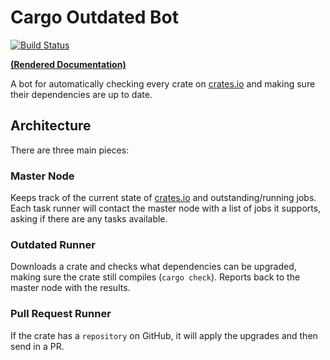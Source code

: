 # Cargo Outdated Bot

[![Build Status](https://travis-ci.org/Michael-F-Bryan/cargo-outdated-bot.svg?branch=master)](https://travis-ci.org/Michael-F-Bryan/cargo-outdated-bot)

[**(Rendered Documentation)**](https://michael-f-bryan.github.io/cargo-outdated-bot)

A bot for automatically checking every crate on [crates.io] and making sure 
their dependencies are up to date.


## Architecture

There are three main pieces:

### Master Node

Keeps track of the current state of [crates.io] and outstanding/running jobs. 
Each task runner will contact the master node with a list of jobs it supports, 
asking if there are any tasks available.

### Outdated Runner

Downloads a crate and checks what dependencies can be upgraded, making sure the
crate still compiles (`cargo check`). Reports back to the master node with
the results.

### Pull Request Runner

If the crate has a `repository` on GitHub, it will apply the upgrades and then
send in a PR.


[crates.io]: https://crates.io/